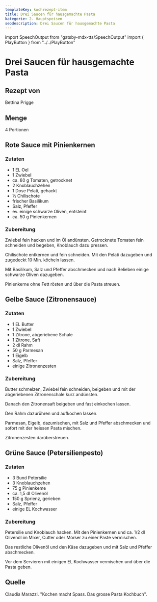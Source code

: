 ```yaml
---
templateKey: kochrezept-item
title: Drei Saucen für hausgemachte Pasta
kategorie: 2. Hauptspeisen
seodescription: Drei Saucen für hausgemachte Pasta
---
```

import SpeechOutput from "gatsby-mdx-tts/SpeechOutput"
import { PlayButton } from "../../PlayButton"

<SpeechOutput id="kochrezept-bettina-prigge-rote-sauce" customPlayButton={PlayButton}>

# Drei Saucen für hausgemachte Pasta

## Rezept von
Bettina Prigge

## Menge
4 Portionen

## Rote Sauce mit Pinienkernen
### Zutaten
- 1 EL Oel
- 1 Zwiebel
- ca. 80 g Tomaten, getrocknet
- 2 Knoblauchzehen
- 1 Dose Pelati, gehackt
- ½ Chilischote 
- frischer Basilikum
- Salz, Pfeffer
- ev. einige schwarze Oliven, entsteint
- ca. 50 g Pinienkernen

### Zubereitung
Zwiebel fein hacken und im Öl andünsten. 
Getrocknete Tomaten fein schneiden und begeben, Knoblauch dazu pressen. 

Chilischote entkernen und fein schneiden. Mit den Pelati dazugeben und zugedeckt 10 Min. köcheln lassen. 

Mit Basilikum, Salz und Pfeffer abschmecken und nach Belieben einige schwarze Oliven dazugeben. 

Pinienkerne ohne Fett rösten und über die Pasta streuen.
 
</SpeechOutput>

<SpeechOutput id="kochrezept-bettina-prigge-gelbe-sauce" customPlayButton={PlayButton}>

## Gelbe Sauce (Zitronensauce) 

### Zutaten
- 1 EL Butter
- 1 Zwiebel
- 1 Zitrone, abgeriebene Schale
- 1 Zitrone, Saft
- 2 dl Rahm
- 50 g Parmesan
- 1 Eigelb
- Salz, Pfeffer
- einige Zitronenzesten

### Zubereitung 
Butter schmelzen, Zwiebel fein schneiden, beigeben und mit der abgeriebenen Zitronenschale kurz andünsten. 

Danach den Zitronensaft beigeben und fast einkochen lassen.

Den Rahm dazurühren und aufkochen lassen. 

Parmesan, Eigelb, dazumischen, mit Salz und Pfeffer abschmecken und sofort mit der heissen Pasta mischen.

Zitronenzesten darüberstreuen.

</SpeechOutput>

<SpeechOutput id="kochrezept-bettina-prigge-grüne-sauce" customPlayButton={PlayButton}>

## Grüne Sauce (Petersilienpesto) 

### Zutaten
- 3 Bund Petersilie
- 3 Knoblauchzehen
- 75 g Pinienkeme
- ca. 1,5 dl Olivenöl
- 150 g Sprienz, gerieben
- Salz, Pfeffer
- einige EL Kochwasser

### Zubereitung 
Petersilie und Knoblauch hacken. Mit den Pinienkernen und ca. 1/2 dl Olivenöl im Mixer, Cutter oder Mörser zu einer Paste vermischen. 

Das restliche Olivenöl und den Käse dazugeben und mit Salz und Pfeffer abschmecken. 

Vor dem Servieren mit einigen EL Kochwasser vermischen und über die Pasta geben. 

## Quelle
Claudia Marazzi. "Kochen macht Spass. Das grosse Pasta Kochbuch". 

</SpeechOutput>


